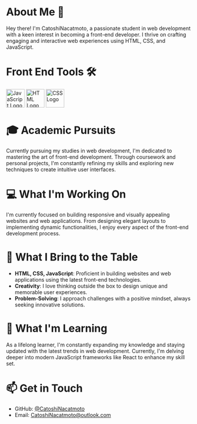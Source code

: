 # About Me 👋

Hey there! I'm CatoshiNacatmoto, a passionate student in web development with a keen interest in becoming a front-end developer. I thrive on crafting engaging and interactive web experiences using HTML, CSS, and JavaScript.

# Front End Tools 🛠️
<span>
<img src="https://upload.wikimedia.org/wikipedia/commons/9/99/Unofficial_JavaScript_logo_2.svg" alt="JavaScript Logo" width="50">
<img src="https://www.vectorlogo.zone/logos/w3_html5/w3_html5-icon.svg" alt="HTML Logo" width="50">
<img src="https://www.vectorlogo.zone/logos/w3_css/w3_css-icon.svg" alt="CSS Logo" width="50">
</span>


# 🎓 Academic Pursuits
Currently pursuing my studies in web development, I'm dedicated to mastering the art of front-end development. Through coursework and personal projects, I'm constantly refining my skills and exploring new techniques to create intuitive user interfaces.

# 💻 What I'm Working On
I'm currently focused on building responsive and visually appealing websites and web applications. From designing elegant layouts to implementing dynamic functionalities, I enjoy every aspect of the front-end development process.

# 🌟 What I Bring to the Table
- **HTML, CSS, JavaScript**: Proficient in building websites and web applications using the latest front-end technologies.
- **Creativity**: I love thinking outside the box to design unique and memorable user experiences.
- **Problem-Solving**: I approach challenges with a positive mindset, always seeking innovative solutions.

# 🌱 What I'm Learning
As a lifelong learner, I'm constantly expanding my knowledge and staying updated with the latest trends in web development. Currently, I'm delving deeper into modern JavaScript frameworks like React to enhance my skill set.

# 📫 Get in Touch
- GitHub: [@CatoshiNacatmoto](https://github.com/CatoshiNacatmoto)
- Email: CatoshiNacatmoto@outlook.com
